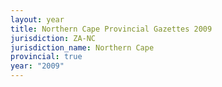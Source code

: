 ```yaml
---
layout: year
title: Northern Cape Provincial Gazettes 2009
jurisdiction: ZA-NC
jurisdiction_name: Northern Cape
provincial: true
year: "2009"
---
```

